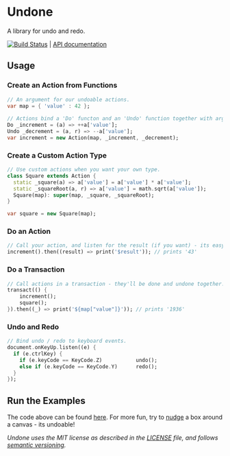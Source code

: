 # Undone

A library for undo and redo.

[![Build Status][status]][badge] | [API documentation][api]

## Usage

### Create an Action from Functions

```dart
// An argument for our undoable actions.
var map = { 'value' : 42 };
  
// Actions bind a 'Do' functon and an 'Undo' function together with arguments.
Do _increment = (a) => ++a['value'];
Undo _decrement = (a, r) => --a['value'];     
var increment = new Action(map, _increment, _decrement);
```

### Create a Custom Action Type

```dart
// Use custom actions when you want your own type.
class Square extends Action {  
  static _square(a) => a['value'] = a['value'] * a['value'];  
  static _squareRoot(a, r) => a['value'] = math.sqrt(a['value']);  
  Square(map): super(map, _square, _squareRoot);  
}

var square = new Square(map);
```

### Do an Action

```dart
// Call your action, and listen for the result (if you want) - its easy!
increment().then((result) => print('$result')); // prints '43'
```

### Do a Transaction

```dart  
// Call actions in a transaction - they'll be done and undone together!
transact(() {
    increment();
    square();
}).then((_) => print('${map["value"]}')); // prints '1936'
```

### Undo and Redo

```dart
// Bind undo / redo to keyboard events.
document.onKeyUp.listen((e) {    
  if (e.ctrlKey) {
    if (e.keyCode == KeyCode.Z)           undo();
    else if (e.keyCode == KeyCode.Y)      redo();
  }
});
```

## Run the Examples

The code above can be found [here][readme].  For more fun, try to [nudge][] a 
box around a canvas - its undoable!

_Undone uses the MIT license as described in the [LICENSE][license] file, and 
follows [semantic versioning][]._

[api]: http://rmsmith.github.com/undone/undone.html
[badge]: https://drone.io/github.com/rmsmith/undone/latest
[license]: https://github.com/rmsmith/undone/blob/master/LICENSE
[nudge]: https://github.com/rmsmith/undone/blob/master/example/nudge.html
[readme]: https://github.com/rmsmith/undone/blob/master/example/readme.dart
[semantic versioning]: http://semver.org/
[status]: https://drone.io/github.com/rmsmith/undone/status.png
